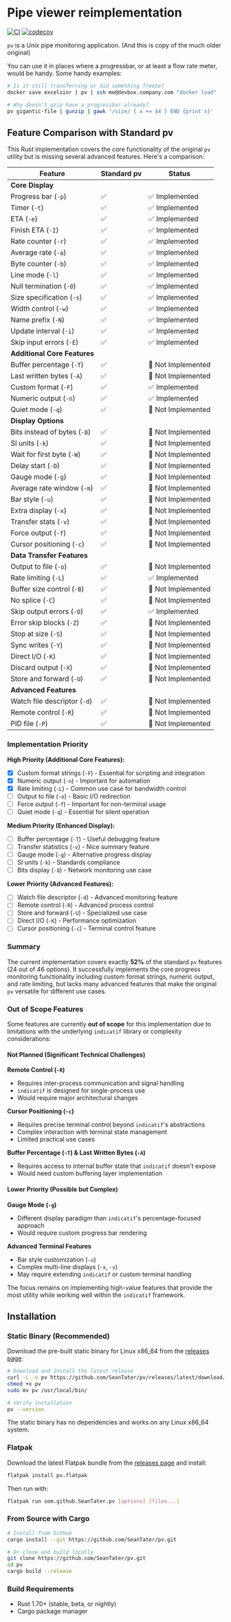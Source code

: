 # Pipe viewer reimplementation

[![CI](https://github.com/SeanTater/pv/workflows/CI/badge.svg)](https://github.com/SeanTater/pv/actions)
[![codecov](https://codecov.io/gh/SeanTater/pv/branch/master/graph/badge.svg)](https://codecov.io/gh/SeanTater/pv)

`pv` is a Unix pipe monitoring application. (And this is copy of the much older original)

You can use it in places where a progressbar, or at least a flow rate meter,
would be handy. Some handy examples:

```sh
# Is it still transferring or did something freeze?
docker save excelsior | pv | ssh me@devbox.company.com "docker load"
```

```sh
# Why doesn't gzip have a progressbar already?
pv gigantic-file | gunzip | gawk '/size/ { x += $4 } END {print x}'
```

## Feature Comparison with Standard pv

This Rust implementation covers the core functionality of the original `pv` utility but is missing several advanced features. Here's a comparison:

| Feature | Standard pv | Status |
|---------|-------------|--------|
| **Core Display** |
| Progress bar (`-p`) | ✅ | ✅ Implemented |
| Timer (`-t`) | ✅ | ✅ Implemented |
| ETA (`-e`) | ✅ | ✅ Implemented |
| Finish ETA (`-I`) | ✅ | ✅ Implemented |
| Rate counter (`-r`) | ✅ | ✅ Implemented |
| Average rate (`-a`) | ✅ | ✅ Implemented |
| Byte counter (`-b`) | ✅ | ✅ Implemented |
| Line mode (`-l`) | ✅ | ✅ Implemented |
| Null termination (`-0`) | ✅ | ✅ Implemented |
| Size specification (`-s`) | ✅ | ✅ Implemented |
| Width control (`-w`) | ✅ | ✅ Implemented |
| Name prefix (`-N`) | ✅ | ✅ Implemented |
| Update interval (`-i`) | ✅ | ✅ Implemented |
| Skip input errors (`-E`) | ✅ | ✅ Implemented |
| **Additional Core Features** |
| Buffer percentage (`-T`) | ✅ | 🔴 Not Implemented |
| Last written bytes (`-A`) | ✅ | 🔴 Not Implemented |
| Custom format (`-F`) | ✅ | ✅ Implemented |
| Numeric output (`-n`) | ✅ | ✅ Implemented |
| Quiet mode (`-q`) | ✅ | 🔴 Not Implemented |
| **Display Options** |
| Bits instead of bytes (`-8`) | ✅ | 🔴 Not Implemented |
| SI units (`-k`) | ✅ | 🔴 Not Implemented |
| Wait for first byte (`-W`) | ✅ | 🔴 Not Implemented |
| Delay start (`-D`) | ✅ | 🔴 Not Implemented |
| Gauge mode (`-g`) | ✅ | 🔴 Not Implemented |
| Average rate window (`-m`) | ✅ | 🔴 Not Implemented |
| Bar style (`-u`) | ✅ | 🔴 Not Implemented |
| Extra display (`-x`) | ✅ | 🔴 Not Implemented |
| Transfer stats (`-v`) | ✅ | 🔴 Not Implemented |
| Force output (`-f`) | ✅ | 🔴 Not Implemented |
| Cursor positioning (`-c`) | ✅ | 🔴 Not Implemented |
| **Data Transfer Features** |
| Output to file (`-o`) | ✅ | 🔴 Not Implemented |
| Rate limiting (`-L`) | ✅ | ✅ Implemented |
| Buffer size control (`-B`) | ✅ | 🔴 Not Implemented |
| No splice (`-C`) | ✅ | 🔴 Not Implemented |
| Skip output errors (`-O`) | ✅ | ✅ Implemented |
| Error skip blocks (`-Z`) | ✅ | 🔴 Not Implemented |
| Stop at size (`-S`) | ✅ | 🔴 Not Implemented |
| Sync writes (`-Y`) | ✅ | 🔴 Not Implemented |
| Direct I/O (`-K`) | ✅ | 🔴 Not Implemented |
| Discard output (`-X`) | ✅ | 🔴 Not Implemented |
| Store and forward (`-U`) | ✅ | 🔴 Not Implemented |
| **Advanced Features** |
| Watch file descriptor (`-d`) | ✅ | 🔴 Not Implemented |
| Remote control (`-R`) | ✅ | 🔴 Not Implemented |
| PID file (`-P`) | ✅ | 🔴 Not Implemented |

### Implementation Priority

**High Priority (Additional Core Features):**
- [x] Custom format strings (`-F`) - Essential for scripting and integration
- [x] Numeric output (`-n`) - Important for automation
- [x] Rate limiting (`-L`) - Common use case for bandwidth control  
- [ ] Output to file (`-o`) - Basic I/O redirection
- [ ] Force output (`-f`) - Important for non-terminal usage
- [ ] Quiet mode (`-q`) - Essential for silent operation

**Medium Priority (Enhanced Display):**
- [ ] Buffer percentage (`-T`) - Useful debugging feature
- [ ] Transfer statistics (`-v`) - Nice summary feature
- [ ] Gauge mode (`-g`) - Alternative progress display
- [ ] SI units (`-k`) - Standards compliance
- [ ] Bits display (`-8`) - Network monitoring use case

**Lower Priority (Advanced Features):**
- [ ] Watch file descriptor (`-d`) - Advanced monitoring feature
- [ ] Remote control (`-R`) - Advanced process control
- [ ] Store and forward (`-U`) - Specialized use case
- [ ] Direct I/O (`-K`) - Performance optimization
- [ ] Cursor positioning (`-c`) - Terminal control feature

### Summary

The current implementation covers exactly **52%** of the standard `pv` features (24 out of 46 options). It successfully implements the core progress monitoring functionality including custom format strings, numeric output, and rate limiting, but lacks many advanced features that make the original `pv` versatile for different use cases.

### Out of Scope Features

Some features are currently **out of scope** for this implementation due to limitations with the underlying `indicatif` library or complexity considerations:

#### Not Planned (Significant Technical Challenges)

**Remote Control (`-R`)**
- Requires inter-process communication and signal handling
- `indicatif` is designed for single-process use
- Would require major architectural changes

**Cursor Positioning (`-c`)**
- Requires precise terminal control beyond `indicatif`'s abstractions
- Complex interaction with terminal state management
- Limited practical use cases

**Buffer Percentage (`-T`) & Last Written Bytes (`-A`)**
- Requires access to internal buffer state that `indicatif` doesn't expose
- Would need custom buffering layer implementation

#### Lower Priority (Possible but Complex)

**Gauge Mode (`-g`)**
- Different display paradigm than `indicatif`'s percentage-focused approach
- Would require custom progress bar rendering

**Advanced Terminal Features**
- Bar style customization (`-u`)
- Complex multi-line displays (`-x`, `-v`)
- May require extending `indicatif` or custom terminal handling

The focus remains on implementing high-value features that provide the most utility while working well within the `indicatif` framework.

## Installation

### Static Binary (Recommended)

Download the pre-built static binary for Linux x86_64 from the [releases page](https://github.com/SeanTater/pv/releases):

```bash
# Download and install the latest release
curl -L -o pv https://github.com/SeanTater/pv/releases/latest/download/pv-linux-x86_64
chmod +x pv
sudo mv pv /usr/local/bin/

# Verify installation
pv --version
```

The static binary has no dependencies and works on any Linux x86_64 system.

### Flatpak

Download the latest Flatpak bundle from the [releases page](https://github.com/SeanTater/pv/releases) and install:

```bash
flatpak install pv.flatpak
```

Then run with:
```bash
flatpak run com.github.SeanTater.pv [options] [files...]
```

### From Source with Cargo

```bash
# Install from GitHub
cargo install --git https://github.com/SeanTater/pv.git

# Or clone and build locally
git clone https://github.com/SeanTater/pv.git
cd pv
cargo build --release
```

### Build Requirements

- Rust 1.70+ (stable, beta, or nightly)
- Cargo package manager